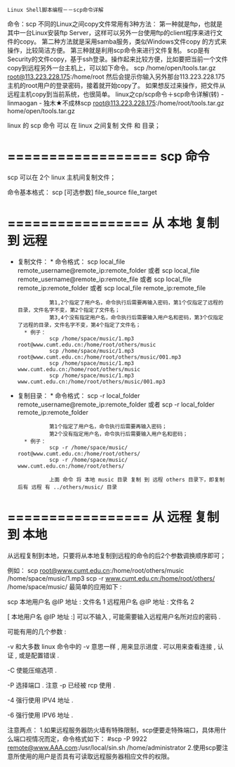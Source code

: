 	Linux Shell脚本编程－－scp命令详解

命令：scp
不同的Linux之间copy文件常用有3种方法：
第一种就是ftp，也就是其中一台Linux安装ftp Server，这样可以另外一台使用ftp的client程序来进行文件的copy。
第二种方法就是采用samba服务，类似Windows文件copy 的方式来操作，比较简洁方便。
第三种就是利用scp命令来进行文件复制。
    scp是有Security的文件copy，基于ssh登录。操作起来比较方便，比如要把当前一个文件copy到远程另外一台主机上，可以如下命令。
scp /home/open/tools.tar.gz root@113.223.228.175:/home/root
然后会提示你输入另外那台113.223.228.175主机的root用户的登录密码，接着就开始copy了。
    如果想反过来操作，把文件从远程主机copy到当前系统，也很简单。
linux之cp/scp命令＋scp命令详解(转) - linmaogan - 独木★不成林scp root@113.223.228.175:/home/root/tools.tar.gz home/open/tools.tar.gz

linux 的 scp 命令 可以 在 linux 之间复制 文件 和 目录； 

================== 
scp 命令 
================== 
scp 可以在 2个 linux 主机间复制文件； 

命令基本格式： 
       scp [可选参数] file_source file_target 

=================
从 本地 复制到 远程 
================= 
* 复制文件： 
        * 命令格式： 
                scp local_file remote_username@remote_ip:remote_folder 
                或者 
                scp local_file remote_username@remote_ip:remote_file 
                或者 
                scp local_file remote_ip:remote_folder 
                或者 
                scp local_file remote_ip:remote_file 

                第1,2个指定了用户名，命令执行后需要再输入密码，第1个仅指定了远程的目录，文件名字不变，第2个指定了文件名； 
                第3,4个没有指定用户名，命令执行后需要输入用户名和密码，第3个仅指定了远程的目录，文件名字不变，第4个指定了文件名； 
        * 例子： 
                scp /home/space/music/1.mp3 root@www.cumt.edu.cn:/home/root/others/music
                scp /home/space/music/1.mp3 root@www.cumt.edu.cn:/home/root/others/music/001.mp3
                scp /home/space/music/1.mp3 www.cumt.edu.cn:/home/root/others/music
                scp /home/space/music/1.mp3 www.cumt.edu.cn:/home/root/others/music/001.mp3

* 复制目录： 
        * 命令格式： 
                scp -r local_folder remote_username@remote_ip:remote_folder 
                或者 
                scp -r local_folder remote_ip:remote_folder 

                第1个指定了用户名，命令执行后需要再输入密码； 
                第2个没有指定用户名，命令执行后需要输入用户名和密码； 
        * 例子： 
                scp -r /home/space/music/ root@www.cumt.edu.cn:/home/root/others/
                scp -r /home/space/music/ www.cumt.edu.cn:/home/root/others/ 

                上面 命令 将 本地 music 目录 复制 到 远程 others 目录下，即复制后有 远程 有 ../others/music/ 目录


================= 
从 远程 复制到 本地 
=================
从远程复制到本地，只要将从本地复制到远程的命令的后2个参数调换顺序即可； 

例如： 
        scp root@www.cumt.edu.cn:/home/root/others/music /home/space/music/1.mp3 
        scp -r www.cumt.edu.cn:/home/root/others/ /home/space/music/
最简单的应用如下 : 

scp 本地用户名 @IP 地址 : 文件名 1 远程用户名 @IP 地址 : 文件名 2 

[ 本地用户名 @IP 地址 :] 可以不输入 , 可能需要输入远程用户名所对应的密码 . 

可能有用的几个参数 : 

-v 和大多数 linux 命令中的 -v 意思一样 , 用来显示进度 . 可以用来查看连接 , 认证 , 或是配置错误 . 

-C 使能压缩选项 . 

-P 选择端口 . 注意 -p 已经被 rcp 使用 . 

-4 强行使用 IPV4 地址 . 

-6 强行使用 IPV6 地址 .
 
注意两点：
1.如果远程服务器防火墙有特殊限制，scp便要走特殊端口，具体用什么端口视情况而定，命令格式如下：
#scp -P 9922 remote@www.AAA.com:/usr/local/sin.sh /home/administrator
2.使用scp要注意所使用的用户是否具有可读取远程服务器相应文件的权限。